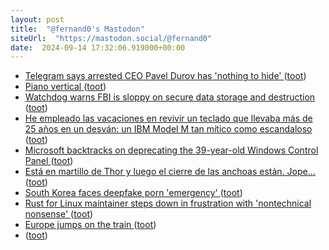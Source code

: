```yaml
---
layout: post
title:  "@fernand0's Mastodon"
siteUrl:  "https://mastodon.social/@fernand0"
date:  2024-09-14 17:32:06.919000+00:00
---
```

*  [Telegram says arrested CEO Pavel Durov has 'nothing to hide' ](https://www.bbc.com/news/articles/cp8ne8r1yy0) ([toot](https://mastodon.social/@fernand0/113137098877444287))
*  [Piano vertical ](https://www.flickr.com/photos/fernand0/53982482710) ([toot](https://mastodon.social/@fernand0/113136937874552329))
*  [Watchdog warns FBI is sloppy on secure data storage and destruction ](https://www.theregister.com/2024/08/26/fbi_data_security) ([toot](https://mastodon.social/@fernand0/113136891489838630))
*  [He empleado las vacaciones en revivir un teclado que llevaba más de 25 años en un desván: un IBM Model M tan mítico como escandaloso ](https://www.xataka.com/perifericos/he-empleado-vacaciones-revivir-teclado-que-llevaba-25-anos-desvan-ibm-model-m-mitico-como-escandalos) ([toot](https://mastodon.social/@fernand0/113136531051162701))
*  [Microsoft backtracks on deprecating the 39-year-old Windows Control Panel ](https://arstechnica.com/gadgets/2024/08/microsoft-formally-deprecates-the-39-year-old-windows-control-panel) ([toot](https://mastodon.social/@fernand0/113136406853279352))
*  [Está en martillo de Thor y luego el cierre de las anchoas están. Jope... ](https://mastodon.social/@fernand0/113136085938736198) ([toot](https://mastodon.social/@fernand0/113136085938736198))
*  [South Korea faces deepfake porn 'emergency' ](https://www.bbc.com/news/articles/cg4yerrg451) ([toot](https://mastodon.social/@fernand0/113135654719264714))
*  [Rust for Linux maintainer steps down in frustration with 'nontechnical nonsense' ](https://www.theregister.com/2024/09/02/rust_for_linux_maintainer_steps_down) ([toot](https://mastodon.social/@fernand0/113135391613584310))
*  [Europe jumps on the train ](https://english.elpais.com/climate/2024-09-01/europe-jumps-on-the-train.htm) ([toot](https://mastodon.social/@fernand0/113134984445985487))
*  [ ](https://masto.es/@macosas) ([toot](https://mastodon.social/@fernand0/113134287603815414))
